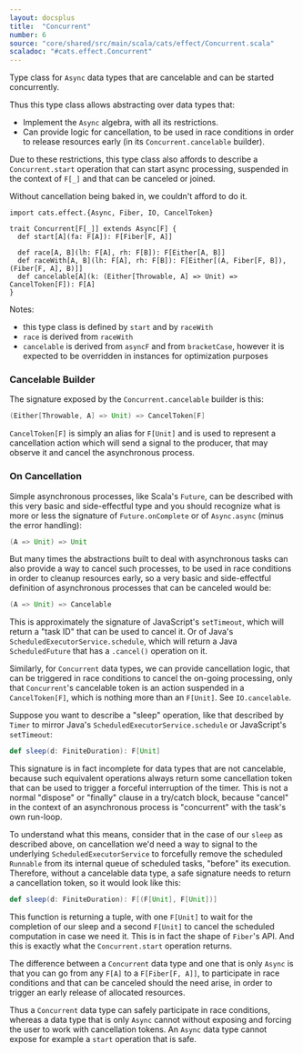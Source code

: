 ```yaml
---
layout: docsplus
title:  "Concurrent"
number: 6
source: "core/shared/src/main/scala/cats/effect/Concurrent.scala"
scaladoc: "#cats.effect.Concurrent"
---
```


Type class for `Async` data types that are cancelable and can be started concurrently.

Thus this type class allows abstracting over data types that:

- Implement the `Async` algebra, with all its restrictions.
- Can provide logic for cancellation, to be used in race conditions in order to release resources early (in its `Concurrent.cancelable` builder).

Due to these restrictions, this type class also affords to describe a `Concurrent.start` operation that can start async processing, suspended in the context of `F[_]` and that can be canceled or joined.

Without cancellation being baked in, we couldn't afford to do it.

```tut:silent
import cats.effect.{Async, Fiber, IO, CancelToken}

trait Concurrent[F[_]] extends Async[F] {
  def start[A](fa: F[A]): F[Fiber[F, A]]
  
  def race[A, B](lh: F[A], rh: F[B]): F[Either[A, B]]
  def raceWith[A, B](lh: F[A], rh: F[B]): F[Either[(A, Fiber[F, B]), (Fiber[F, A], B)]]
  def cancelable[A](k: (Either[Throwable, A] => Unit) => CancelToken[F]): F[A]
}
```

Notes: 

- this type class is defined by `start` and by `raceWith`
- `race` is derived from `raceWith`
- `cancelable` is derived from `asyncF` and from `bracketCase`, however it is expected to be overridden in instances for optimization purposes

### Cancelable Builder

The signature exposed by the `Concurrent.cancelable` builder is this:

```scala
(Either[Throwable, A] => Unit) => CancelToken[F]
```

`CancelToken[F]` is simply an alias for `F[Unit]` and is used to represent a cancellation action which will send a signal to the producer, that may observe it and cancel the asynchronous process.

### On Cancellation

Simple asynchronous processes, like Scala's `Future`, can be described with this very basic and side-effectful type and you should recognize what is more or less the signature of `Future.onComplete` or of `Async.async` (minus the error handling):

```scala
(A => Unit) => Unit
```

But many times the abstractions built to deal with asynchronous tasks can also provide a way to cancel such processes, to be used in race conditions in order to cleanup resources early, so a very basic and side-effectful definition of asynchronous processes that can be canceled would be:

```scala
(A => Unit) => Cancelable
```

This is approximately the signature of JavaScript's `setTimeout`, which will return a "task ID" that can be used to cancel it. Or of Java's `ScheduledExecutorService.schedule`, which will return a Java `ScheduledFuture` that has a `.cancel()` operation on it.

Similarly, for `Concurrent` data types, we can provide cancellation logic, that can be triggered in race conditions to cancel the on-going processing, only that `Concurrent`'s cancelable token is an action suspended in a `CancelToken[F]`, which is nothing more than an `F[Unit]`. See `IO.cancelable`.

Suppose you want to describe a "sleep" operation, like that described by `Timer` to mirror Java's `ScheduledExecutorService.schedule` or JavaScript's `setTimeout`:

```scala
def sleep(d: FiniteDuration): F[Unit]
```

This signature is in fact incomplete for data types that are not cancelable, because such equivalent operations always return some cancellation token that can be used to trigger a forceful interruption of the timer. This is not a normal "dispose" or "finally" clause in a try/catch block, because "cancel" in the context of an asynchronous process is "concurrent" with the task's own run-loop.

To understand what this means, consider that in the case of our `sleep` as described above, on cancellation we'd need a way to signal to the underlying `ScheduledExecutorService` to forcefully remove the scheduled `Runnable` from its internal queue of scheduled tasks, "before" its execution. Therefore, without a cancelable data type, a safe signature needs to return a cancellation token, so it would look like this:

```scala
def sleep(d: FiniteDuration): F[(F[Unit], F[Unit])]
```

This function is returning a tuple, with one `F[Unit]` to wait for the completion of our sleep and a second `F[Unit]` to cancel the scheduled computation in case we need it. This is in fact the shape of `Fiber`'s API. And this is exactly what the `Concurrent.start` operation returns.

The difference between a `Concurrent` data type and one that is only `Async` is that you can go from any `F[A]` to a `F[Fiber[F, A]]`, to participate in race conditions and that can be canceled should the need arise, in order to trigger an early release of allocated resources.

Thus a `Concurrent` data type can safely participate in race conditions, whereas a data type that is only `Async` cannot without exposing and forcing the user to work with cancellation tokens. An `Async` data type cannot expose for example a `start` operation that is safe.
